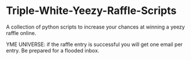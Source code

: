 # Triple-White-Yeezy-Raffle-Scripts
A collection of python scripts to increase your chances at winning a yeezy raffle online. 


YME UNIVERSE: if the raffle entry is successful you will get one email per entry. Be prepared for a flooded inbox. 
